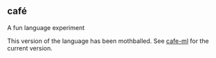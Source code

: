 café
---
A fun language experiment

This version of the language has been mothballed. See [cafe-ml][cafe-ml] for the current version.

[cafe-ml]: https://github.com/ubsan/cafe
